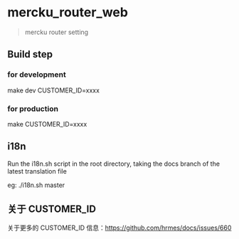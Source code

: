 # mercku_router_web

> mercku router setting

## Build step

### for development

make dev CUSTOMER_ID=xxxx

### for production

make CUSTOMER_ID=xxxx

## i18n
Run the i18n.sh script in the root directory, taking the docs branch of the latest translation file

eg:
./i18n.sh master

## 关于 CUSTOMER_ID
关于更多的 CUSTOMER_ID 信息：https://github.com/hrmes/docs/issues/660
##

